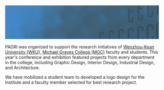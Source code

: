 ![](assets/2021PADRIBackground-00a_.png)


PADRI was organized to support the research initiatives of [Wenzhou-Kean University (WKU)](wku.edu.cn), [Michael Graves College (MGC)](http://design.wku.edu.cn/) faculty and students. This year's conference and exhibition featured projects from every department in the college, including Graphic Design, Interior Design, Industrial Design, and Architecture.

We have mobilized a student team to developed a logo design for the Institute and a faculty member selected for best research project.
